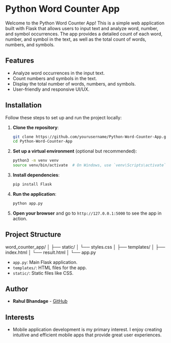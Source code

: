 # Python Word Counter App

Welcome to the Python Word Counter App! This is a simple web application built with Flask that allows users to input text and analyze word, number, and symbol occurrences. The app provides a detailed count of each word, number, and symbol in the text, as well as the total count of words, numbers, and symbols.

## Features

- Analyze word occurrences in the input text.
- Count numbers and symbols in the text.
- Display the total number of words, numbers, and symbols.
- User-friendly and responsive UI/UX.

## Installation

Follow these steps to set up and run the project locally:

1. **Clone the repository**:

    ```bash
    git clone https://github.com/yourusername/Python-Word-Counter-App.git
    cd Python-Word-Counter-App
    ```

2. **Set up a virtual environment** (optional but recommended):

    ```bash
    python3 -m venv venv
    source venv/bin/activate  # On Windows, use `venv\Scripts\activate`
    ```

3. **Install dependencies**:

    ```bash
    pip install Flask
    ```

4. **Run the application**:

    ```bash
    python app.py
    ```

5. **Open your browser** and go to `http://127.0.0.1:5000` to see the app in action.

## Project Structure

word_counter_app/
│
├── static/
│ └── styles.css
│
├── templates/
│ ├── index.html
│ └── result.html
│
└── app.py

- `app.py`: Main Flask application.
- `templates/`: HTML files for the app.
- `static/`: Static files like CSS.

## Author

- **Rahul Bhandage** - [GitHub](https://github.com/Rahul-Bhandage)

## Interests

- Mobile application development is my primary interest. I enjoy creating intuitive and efficient mobile apps that provide great user experiences.

